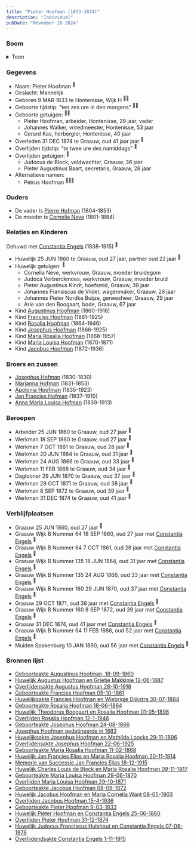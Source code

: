 ```yaml
---
title: "Pieter Hoofman (1833-1874)"
description: "Individual"
pubDate: "November 20 2024"
---
```


### Boom
<details><summary>Toon</summary>

![test](https://www.plantuml.com/plantuml/svg/bPPDJ-Cm48Rl_XKZE72gr7mdg4AqtHGMBL2ni9VL2Zc9QQCcTcKdYoh4Vzy9SKb9MJ2tskEn7y_xUj9JLL5PrML1r2hdQoff2GbDLmifQfvDHI4aL99oXI76AxBCCmPfBjE2jRzPkQusKB8oOLArKwfYaebgisPaPzUqe4h14m60YP0PaxVBF5rnfjHeLDASdvo0Gvu9EOBvor6Aj1a7yvn9oU1SF9IK7m1Ly7qu7DeMm67ipBpP13TzUiXPaJt3w3YXoUO-4LLLiECJy64MJy0AXoxcyuhnN2csirgjwgAufpoxJwLGAX78WscM0rVNlp3FS-1CKbe_8fd6cGh9MP5Jk69_MOTZ8yvi4Zknym4Ehj8yrdRVJrdmej_YAUQ4xXxBwFYHPLdE5mrp11TtLxZE6RvGpP1g6C5XaI-MrOOLXNX4icUYYpSOw1L4utSJEXCdcf3ba1qbK5giv5ifi5gl4dukIGINuvi6q_cI9Cws3C5E6JfDEFgOLwXAp1UiK1sRQw8BqeGmGJtHU0RkQCqHMTw7WjYU5iJV4SJR5qIdZkj5hQgSrsglmCF0nEjM23_Z-SjvvkOAuNfwszmbXCiQ7o_lW6RuxDESxUFOZWcEr-uS-kPM3pGCLcvSDbqaesN7SoCKRTxT7ewXn5irN6CUouQBCUP4hh-dz8LGRBryHoo4DwWEGe_lpXeStrmikxr2KvyZDS2qlumlwO9rL9TKOeN-ModVg5AMRb9-Q8pcjjQBl03Ewq9LVQ8VeixLEq21KTVSThRW2yQEjFq2Qrywceha7UK2sqIvxIl3rSO-GZ_FiUT5pewFTEVSjbsFw7RLJUY6CT0zuEtOTdfZjpVkvTj-RzpRBx29RZM3t_WLnqxmv_KW_UZx0PVevzSFj7T1b_O3Fj4sx0S2ektG2o0LEMKympye_m00)
</details>

### Gegevens
- Naam: Pieter Hoofman <sup><a href="../s00025/" style="text-decoration:none" title="Geboorteakte Pieter Hoofman 9-03-1833">:link:</a></sup>
- Geslacht: Mannelijk
- Geboren 9 MAR 1833 te Hontenisse, Wijk H <sup><a href="../s00024/" style="text-decoration:none" title="Huwelijk Pieter Hoofman en Constantia Engels 25-06-1860">:link:</a><a href="../s00025/" style="text-decoration:none" title="Geboorteakte Pieter Hoofman 9-03-1833">:link:</a></sup>
- Geboorte tijdstip: "ten zes ure in den morgens" <sup><a href="../s00024/" style="text-decoration:none" title="Huwelijk Pieter Hoofman en Constantia Engels 25-06-1860">:link:</a><a href="../s00025/" style="text-decoration:none" title="Geboorteakte Pieter Hoofman 9-03-1833">:link:</a></sup>
- Geboorte getuigen: <sup><a href="../s00024/" style="text-decoration:none" title="Huwelijk Pieter Hoofman en Constantia Engels 25-06-1860">:link:</a><a href="../s00025/" style="text-decoration:none" title="Geboorteakte Pieter Hoofman 9-03-1833">:link:</a></sup>
  - Pieter Hoofman, arbeider, Hontenisse, 29 jaar, vader
  - Johannes Walker, vroedmeester, Hontenisse, 53 jaar
  - Gerard Kas, herbergier, Hontenisse, 40 jaar
- Overleden 31 DEC 1874 te Graauw, oud 41 jaar jaar <sup><a href="../s00026/" style="text-decoration:none" title="Overlijden Pieter Hoofman 31-12-1874">:link:</a></sup>
- Overlijden tijdstip: "te twee ure des namiddags" <sup><a href="../s00026/" style="text-decoration:none" title="Overlijden Pieter Hoofman 31-12-1874">:link:</a></sup>
- Overlijden getuigen: <sup><a href="../s00026/" style="text-decoration:none" title="Overlijden Pieter Hoofman 31-12-1874">:link:</a></sup>
  - Judocus de Block, veldwachter, Graauw, 36 jaar
  - Pieter Augustinus Baart, secretaris, Graauw, 28 jaar
- Alternatieve namen:
  - Petrus Hoofman <sup><a href="../s00011/" style="text-decoration:none" title="Geboorteakte Augustinus Hoofman, 18-09-1860">:link:</a><a href="../s00006/" style="text-decoration:none" title="Huwelijk Augustus Hoofman en Grietje Makkinje 12-06-1887">:link:</a><a href="../s00305/" style="text-decoration:none" title="Josephus Hoofman gedetineerde in 1883">:link:</a></sup>

### Ouders
- De vader is [Pierre Hofman](../i00021/) (1804-1853)
- De moeder is [Cornelia Neve](../i00022/) (1801-1884)

### Relaties en Kinderen

Gehuwd met [Constantia Engels](../i00014/) (1838-1915) <sup><a href="../s00024/" style="text-decoration:none" title="Huwelijk Pieter Hoofman en Constantia Engels 25-06-1860">:link:</a></sup>
- Huwelijk 25 JUN 1860 te Graauw, oud 27 jaar, partner oud 22 jaar <sup><a href="../s00024/" style="text-decoration:none" title="Huwelijk Pieter Hoofman en Constantia Engels 25-06-1860">:link:</a></sup>
- Huwelijk getuigen:  <sup><a href="../s00024/" style="text-decoration:none" title="Huwelijk Pieter Hoofman en Constantia Engels 25-06-1860">:link:</a></sup>
  - Cornelia Neve, werkvrouw, Graauw, moeder bruidegom
  - Judoca Verberckmoes, werkvrouw, Graauw, moeder bruid
  - Pieter Augustinus Kindt, hoefsmid, Graauw, 39 jaar
  - Johannes Fransiscus de Vilder, wagenmaker, Graauw, 26 jaar
  - Johannes Pieter Nordke Buijze, geneesheer, Graauw, 29 jaar
  - Arie van den Boogaart, bode, Graauw, 67 jaar
- Kind [Augustinus Hoofman](../i00007/) (1860-1918)
- Kind [Francies Hoofman](../i00023/) (1861-1925)
- Kind [Rosalia Hoofman](../i00024/) (1864-1946)
- Kind [Josephus Hoofman](../i00025/) (1866-1925)
- Kind [Maria Rosalia Hoofman](../i00026/) (1868-1957)
- Kind [Maria Louisa Hoofman](../i00027/) (1870-1871)
- Kind [Jacobus Hoofman](../i00072/) (1872-1936)

### Broers en zussen
- [Josephus Hofman](../i00033/) (1830-1830)
- [Marianna Hofman](../i00034/) (1831-1853)
- [Apolonia Hoofman](../i00028/) (1835-1923)
- [Jan Francies Hofman](../i00035/) (1837-1910)
- [Anna Maria Louisa Hofman](../i00036/) (1839-1913)

### Beroepen
- Arbeider 25 JUN 1860 te Graauw, oud 27 jaar <sup><a href="../s00024/" style="text-decoration:none" title="Huwelijk Pieter Hoofman en Constantia Engels 25-06-1860">:link:</a></sup>
- Werkman 18 SEP 1860 te Graauw, oud 27 jaar <sup><a href="../s00011/" style="text-decoration:none" title="Geboorteakte Augustinus Hoofman, 18-09-1860">:link:</a></sup>
- Werkman 7 OCT 1861 te Graauw, oud 28 jaar <sup><a href="../s00028/" style="text-decoration:none" title="Geboorteakte Francies Hoofman 05-10-1861">:link:</a></sup>
- Werkman 20 JUN 1864 te Graauw, oud 31 jaar <sup><a href="../s00029/" style="text-decoration:none" title="Geboorteakte Rosalia Hoofman 18-06-1864">:link:</a></sup>
- Werkman 24 AUG 1866 te Graauw, oud 33 jaar <sup><a href="../s00030/" style="text-decoration:none" title="Geboorteakte Josephus Hoofman 24-08-1866">:link:</a></sup>
- Werkman 11 FEB 1868 te Graauw, oud 34 jaar <sup><a href="../s00031/" style="text-decoration:none" title="Geboorteakte Maria Rosalia Hoofman 11-02-1868">:link:</a></sup>
- Daglooner 29 JUN 1870 te Graauw, oud 37 jaar <sup><a href="../s00042/" style="text-decoration:none" title="Geboorteakte Maria Louisa Hoofman 29-06-1870">:link:</a></sup>
- Werkman 29 OCT 1871 te Graauw, oud 38 jaar <sup><a href="../s00032/" style="text-decoration:none" title="Overlijden Maria Louisa Hoofman 29-10-1871">:link:</a></sup>
- Werkman 8 SEP 1872 te Graauw, oud 39 jaar <sup><a href="../s00085/" style="text-decoration:none" title="Geboorteakte Jacobus Hoofman 08-09-1872">:link:</a></sup>
- Werkman 31 DEC 1874 te Graauw, oud 41 jaar <sup><a href="../s00026/" style="text-decoration:none" title="Overlijden Pieter Hoofman 31-12-1874">:link:</a></sup>

### Verblijfplaatsen
- Graauw  25 JUN 1860, oud 27 jaar  <sup><a href="../s00024/" style="text-decoration:none" title="Huwelijk Pieter Hoofman en Constantia Engels 25-06-1860">:link:</a></sup>
- Graauw Wijk B Nummer 64 18 SEP 1860, oud 27 jaar met [Constantia Engels](../i00014/) <sup><a href="../s00011/" style="text-decoration:none" title="Geboorteakte Augustinus Hoofman, 18-09-1860">:link:</a></sup>
- Graauw Wijk B Nummer 64 7 OCT 1861, oud 28 jaar met [Constantia Engels](../i00014/) <sup><a href="../s00028/" style="text-decoration:none" title="Geboorteakte Francies Hoofman 05-10-1861">:link:</a></sup>
- Graauw Wijk B Nummer 135 18 JUN 1864, oud 31 jaar met [Constantia Engels](../i00014/) <sup><a href="../s00029/" style="text-decoration:none" title="Geboorteakte Rosalia Hoofman 18-06-1864">:link:</a></sup>
- Graauw Wijk B Nummer 135 24 AUG 1866, oud 33 jaar met [Constantia Engels](../i00014/) <sup><a href="../s00030/" style="text-decoration:none" title="Geboorteakte Josephus Hoofman 24-08-1866">:link:</a></sup>
- Graauw Wijk B Nummer 160 29 JUN 1870, oud 37 jaar met [Constantia Engels](../i00014/) <sup><a href="../s00042/" style="text-decoration:none" title="Geboorteakte Maria Louisa Hoofman 29-06-1870">:link:</a></sup>
- Graauw  29 OCT 1871, oud 38 jaar met [Constantia Engels](../i00014/) <sup><a href="../s00032/" style="text-decoration:none" title="Overlijden Maria Louisa Hoofman 29-10-1871">:link:</a></sup>
- Graauw Wijk B Nummer 160 8 SEP 1872, oud 39 jaar met [Constantia Engels](../i00014/) <sup><a href="../s00085/" style="text-decoration:none" title="Geboorteakte Jacobus Hoofman 08-09-1872">:link:</a></sup>
- Graauw  31 DEC 1874, oud 41 jaar met [Constantia Engels](../i00014/) <sup><a href="../s00026/" style="text-decoration:none" title="Overlijden Pieter Hoofman 31-12-1874">:link:</a></sup>
- Graauw Wijk B Nummer 64 11 FEB 1886, oud 52 jaar met [Constantia Engels](../i00014/) <sup><a href="../s00031/" style="text-decoration:none" title="Geboorteakte Maria Rosalia Hoofman 11-02-1868">:link:</a></sup>
- Muiden Spakenburg 10 JAN 1890, oud 56 jaar met [Constantia Engels](../i00014/) <sup><a href="../s00005/" style="text-decoration:none" title="Overlijden Petrus Johannes Hoofman 10-01-1890">:link:</a></sup>

### Bronnen lijst
- [Geboorteakte Augustinus Hoofman, 18-09-1860](../s00011/)
- [Huwelijk Augustus Hoofman en Grietje Makkinje 12-06-1887](../s00006/)
- [Overlijdensakte Augustus Hoofman 28-10-1918](../s00008/)
- [Geboorteakte Francies Hoofman 05-10-1861](../s00028/)
- [Huwelijksakte Francies Hoofman en Wiebrigje Dijkstra 30-07-1884 ](../s00251/)
- [Geboorteakte Rosalia Hoofman 18-06-1864](../s00029/)
- [Huwelijk Theodorus Boogaert en Rosalia Hoofman 01-05-1896](../s00316/)
- [Overlijden Rosalia Hoofman 12-1-1946 ](../s00033/)
- [Geboorteakte Josephus Hoofman 24-08-1866](../s00030/)
- [Josephus Hoofman gedetineerde in 1883](../s00305/)
- [Huwelijksakte Josephus Hoofman en Mathilda Loocks 29-11-1896](../s00306/)
- [Overlijdensakte Josephus Hoofman 22-06-1925](../s00345/)
- [Geboorteakte Maria Rosalia Hoofman 11-02-1868](../s00031/)
- [Huwelijk Jan Francies Elias en Maria Rosalia Hoofman 20-11-1914](../s00355/)
- [Memorie van Successie Jan Francies Elias 18-12-1915](../s00357/)
- [Huwelijk Charles Louis de Block en Maria Rosalia Hoofman 09-11-1917](../s00358/)
- [Geboorteakte Maria Louisa Hoofman 29-06-1870](../s00042/)
- [Overlijden Maria Louisa Hoofman 29-10-1871](../s00032/)
- [Geboorteakte Jacobus Hoofman 08-09-1872](../s00085/)
- [Huwelijk Jacobus Hoofman en Maria Cornelia Want 08-05-1903](../s00361/)
- [Overlijden Jacobus Hoofman 15-4-1936](../s00095/)
- [Geboorteakte Pieter Hoofman 9-03-1833](../s00025/)
- [Huwelijk Pieter Hoofman en Constantia Engels 25-06-1860](../s00024/)
- [Overlijden Pieter Hoofman 31-12-1874](../s00026/)
- [Huwelijk Judocus Franciscus Hulshout en Constantia Engels 07-06-1878](../s00377/)
- [Overlijdendsakte Constantia Engels 1-11-1915](../s00027/)